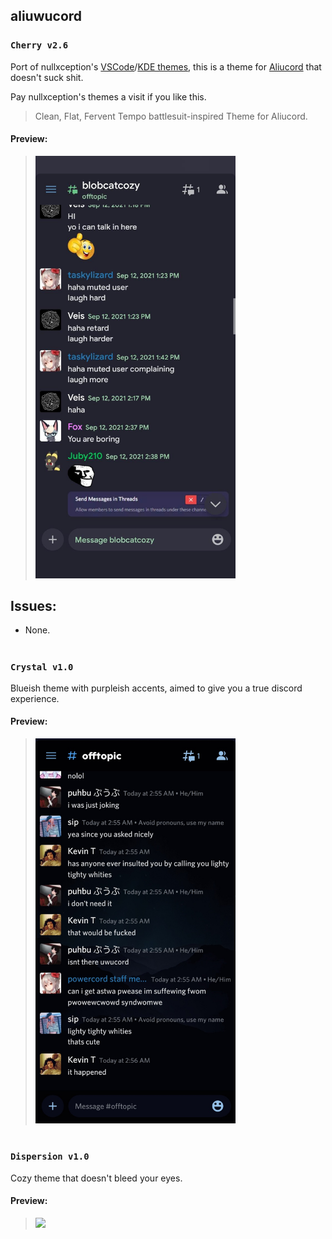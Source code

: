 ## aliuwucord

### `Cherry v2.6`

Port of nullxception's [VSCode](https://github.com/nullxception/cherry-vscode)/[KDE themes](https://github.com/nullxception/cherry-kde-theme), this is a theme for [Aliucord](https://github.com/aliucord) that doesn't suck shit.

Pay nullxception's themes a visit if you like this.

> Clean, Flat, Fervent Tempo battlesuit-inspired Theme for Aliucord.

#### Preview:
>  <p align="left">
>    <img alt="owo" src="assets/preview.jpg" width="320">
>  </p> 

## Issues:  

- None.

<h1></h1>

### `Crystal v1.0`

Blueish theme with purpleish accents, aimed to give you a true discord experience.

#### Preview:
> <p align="left">
>   <img src="assets/preview-crystal.JPG" width="320">
> </p>

<h1></h1>

### `Dispersion v1.0`

Cozy theme that doesn't bleed your eyes.

#### Preview:
> <p align="left">
>   <img src="https://i.ibb.co/5jrY23n/IMG-20211004-220426.jpg" width="320">
> </p>

